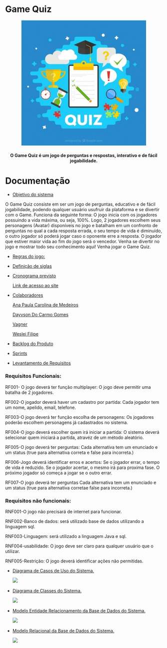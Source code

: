 #  Game Quiz

<div align="center">
<img src="https://github.com/Game-Quiz/Documentacao/blob/main/fundo-questionario-com-itens-em-design-plano_23-2147599082.jpg" width="400px" />
</div>

<h4 align="center"> 
 O Game Quiz é um jogo de perguntas e respostas, interativo e de fácil jogabilidade.
</h4>

# Documentação


* [Objetivo do sistema](#Objetivo-do-sistema)

O Game Quiz consiste em ser um jogo de perguntas, educativo e de fácil jogabilidade, podendo qualquer usuário usufruir da plataforma e se divertir com o Game.
Funciona da seguinte forma: O jogo inicia com os jogadores possuindo a vida máxima, ou seja, 100%. Logo, 2 jogadores escolhem seus personagens (Avatar) disponíveis no jogo e batalham em um confronto de perguntas no qual a cada resposta errada, o seu tempo de vida é diminuído, o outro jogador só poderá jogar caso o oponente erre a resposta. O jogador que estiver maior vida ao fim do jogo será o vencedor.
Venha se divertir no jogo e mostrar todo seu conhecimento aqui! Venha jogar o Game Quiz.


* [Regras do jogo:](#Regras-do-jogo)


* [Definição de siglas](#Definição-de-siglas)


* [Cronograma previsto](#Cronograma-previsto)

  [Link de acesso ao site](https://www.notion.so/Trabalho-Final-A3-ac22bb50ea96402b9789fa42a1f10755)
 

* [Colaboradores](#colaboradores)

   [Ana Paula Carolina de Medeiros](https://github.com/Medeiros001) 

   [Dayvson Do Carmo Gomes](https://github.com/DayvsonGomes) 
 
   [Vagner](https://github.com/Vagnerprojetos) 

   [Weslei Filipe](https://github.com/Wesley-Filipe) 
   
   


* [Backlog do Produto](#Backlog-do-Produto)
 
 

* [Sprints](#Sprints)




* [Levantamento de Requisitos](#Levantamento-de-Requisitos)

### Requisitos Funcionais: 

RF001- O jogo deverá ter função multiplayer: O jogo deve permitir uma batalha de 2 jogadores.

RF002-O jogador deverá haver um cadastro por partida: Cada jogador tem um nome, apelido, email, telefone.

RF003-O jogo deverá ter função  escolha de personagens: Os jogadores poderão escolhem personagens já cadastrados no sistema.

RF004-O jogo deverá escolher quem irá iniciar a partida: O sistema deverá selecionar quem iniciará a partida, atravéz de um método aleatório.

RF005-O jogo deverá ter perguntas: Cada alternativa tem um enunciado e um status (true para alternativa correta e false para incorreta.)

RF006-Jogo deverá identificar erros e acertos: Se o jogador errar, o tempo de vida é reduzido. Se o jogador acertar, o mesmo irá para proxima fase. O próximo jogador só começa a jogar se o outro errar.

RF007-O jogo deverá ter perguntas Cada alternativa tem um enunciado e um status (true para alternativa corretae false para incorreta.)

### Requisitos não funcionais: 

RNF001-O jogo não precisará de internet para funcionar.

RNF002-Banco de dados: será utilizado base de dados utilizando a linguagem sql.

RNF003-Linguagem: será utilizado a linguagem Java e sql.

RNF004-usabilidade: O jogo deve ser claro para qualquer usuário que o utilizar.

RNF005-Restrição: O jogo deverá identificar ações não permitidas.



* [Diagrama de Casos de Uso do Sistema.](#Diagrama-de-Casos-de-Uso-do-Sistema)

    ![](https://github.com/Game-Quiz/Documentacao/blob/main/Untitled%20Diagram-Page-5.drawio%20(1).png)
 


* [Diagrama de Classes do Sistema.](#Diagrama-de-Classes-do-Sistema)

   ![](https://github.com/Game-Quiz/Documentacao/blob/main/Diagrama%20de%20Classe.jpg)
  
  

* [Modelo Entidade Relacionamento da Base de Dados do Sistema.](#Modelo-Relacional-da-Base-de-Dados-do-Sistema)

   ![](https://github.com/Game-Quiz/Documentacao/blob/main/WhatsApp%20Image%202021-11-18%20at%2000.02.50.jpeg)



* [Modelo Relacional da Base de Dados do Sistema.](#Modelo-Relacional-da-Base-de-Dados-do-Sistema)

  ![](https://github.com/Game-Quiz/Documentacao/blob/main/WhatsApp%20Image%202021-11-18%20at%2000.07.41.jpeg)
